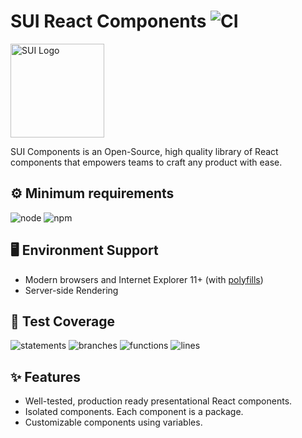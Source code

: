 # SUI React Components ![CI](https://github.com/SUI-Components/sui-components/workflows/CI/badge.svg)

<img src="https://avatars2.githubusercontent.com/u/13288987?s=200&v=4" alt="SUI Logo" width="150">

SUI Components is an Open-Source, high quality library of React components that empowers teams to craft any product with ease.

## ⚙️ Minimum requirements
![node](https://shields.io/badge/node-v16+-lightgray?logo=nodedotjs&logoWidth=20&style=for-the-badge)
![npm](https://shields.io/badge/npm-v7+-lightgrey?logo=npm&logoWidth=20&style=for-the-badge)

## 🖥 Environment Support

- Modern browsers and Internet Explorer 11+ (with [polyfills](https://github.com/SUI-Components/sui/tree/master/packages/sui-polyfills))
- Server-side Rendering

## 🧪 Test Coverage

![statements](https://shields.io/badge/statements-70.48%25-orange)
![branches](https://shields.io/badge/branches-55.71%25-AA0000)
![functions](https://shields.io/badge/functions-56.7%25-AA0000)
![lines](https://shields.io/badge/lines-72.24%25-orange)

## ✨ Features

- Well-tested, production ready presentational React components.
- Isolated components. Each component is a package.
- Customizable components using variables.

